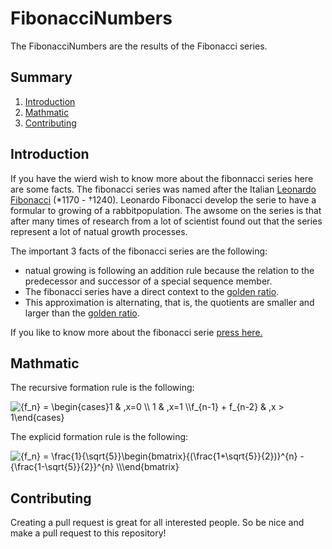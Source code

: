 # FibonacciNumbers

The FibonacciNumbers are the results of the Fibonacci series.

## Summary

1. [Introduction](#Introduction)
2. [Mathmatic](#Mathmatic)
3. [Contributing](#Contributing)

## Introduction

If you have the wierd wish to know more about the fibonnacci series here are some facts. The fibonacci series was named after the Italian [Leonardo Fibonacci](https://en.wikipedia.org/wiki/Fibonacci) (*1170 - †1240). Leonardo Fibonacci develop the serie to have a formular to growing of a rabbitpopulation. The awsome on the series is that after many times of research from a lot of scientist found out that the series represent a lot of natual growth processes. 

The important 3 facts of the fibonacci series are the following:
- natual growing is following an addition rule because the relation to the predecessor and successor of a special sequence member.
- The fibonacci series have a direct context to the [golden ratio](https://en.wikipedia.org/wiki/Golden_ratio). 
- This approximation is alternating, that is, the quotients are smaller and larger than the [golden ratio](https://en.wikipedia.org/wiki/Golden_ratio). 

If you like to know more about the fibonacci serie [press here.](https://en.wikipedia.org/wiki/Fibonacci_number)

## Mathmatic

The recursive formation rule is the following:

<img src="https://latex.codecogs.com/png.image?\dpi{110}&space;{f_n}&space;=&space;\begin{cases}1&space;&&space;,x=0&space;\\&space;1&space;&&space;,x=1&space;\\f_{n-1}&space;&plus;&space;f_{n-2}&space;&&space;,x&space;>&space;1\end{cases}" title="{f_n} = \begin{cases}1 & ,x=0 \\ 1 & ,x=1 \\f_{n-1} + f_{n-2} & ,x > 1\end{cases}" />

The explicid formation rule is the following:

<img src="https://latex.codecogs.com/png.image?\dpi{110}&space;{f_n}&space;=&space;\frac{1}{\sqrt{5}}\begin{bmatrix}{(\frac{1&plus;\sqrt{5}}{2})}^{n}&space;-&space;{\frac{1-\sqrt{5}}{2}}^{n}&space;&space;\\\end{bmatrix}" title="{f_n} = \frac{1}{\sqrt{5}}\begin{bmatrix}{(\frac{1+\sqrt{5}}{2})}^{n} - {\frac{1-\sqrt{5}}{2}}^{n} \\\end{bmatrix}" />

## Contributing

Creating a pull request is great for all interested people. So be nice and make a pull request to this repository!
